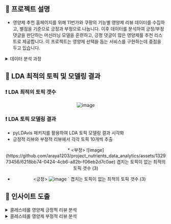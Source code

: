 ## 🐾 프로젝트 설명

- 영양제 추천 홈페이지를 위해 11번가와 쿠팡의 기능별 영양제 리뷰 데이터를 수집하고, 별점을 기준으로 긍정과 부정으로 나눕니다.
  이후 데이터를 분석하여 긍정/부정 댓글을 판단하는 머신러닝 모델을 훈련하고, 긍정 댓글이 많은 영양제를 추천 리스트로 제공합니다.
  이 프로젝트는 영양제 선택을 돕는 서비스를 구현하는데 중점을 두고 있습니다.

<details>
<summary> 데이터 분석 과정 </summary>
  
### 💊 리뷰 수집  
     11번가와 쿠팡에서 각 기능별 영양제 검색, 상품별 리뷰를 수집
     * 쿠팡은 상품당 50개의 리뷰만 수집이 됨.

### 💊 데이터 전처리 
     수집한 데이터를 정제하고 필요한 정보를 추출.
     별점을 기준으로 3점이하는 부정, 3점 초과는 긍정으로 데이터를 분리.
     중복된 리뷰나 불요어 제거, 단어를 치환하여 데이터를 정리.
   
### 💊 토픽 모델링: 
     긍정 댓글과 부정 댓글에서 주요 토픽을 추출.
     토픽 모델링 알고리즘을 사용하여 리뷰가 어떤 주제에 관한 것인지 식별.

### 💊 머신러닝 모델 훈련: 
     감정 분석 결과를 기반으로 긍정과 부정을 판단하는 머신러닝 모델을 훈련.
     텍스트 분류 알고리즘을 사용하여 리뷰를 긍정 또는 부정으로 분류.

### 💊 영양제 추천 시스템: 
     긍정적인 리뷰가 많은 영양제를 선정하여 추천 리스트를 생성.
     사용자에게 긍정적인 평가를 받은 영양제를 보여줌으로써 영양제 추천 서비스를 제공.


</details>


## 🐾 LDA 최적의 토픽 및 모델링 결과

### ❗ LDA 최적의 토픽 갯수

<div align="center">

![image](https://github.com/araya1203/project_nutrients_data_analytics/assets/132973456/5a3b0b6b-1def-44d4-8a1e-309c1e7ee27e)

</div>

### ❗ LDA 토픽 모델링 결과

  * pyLDAvis 패키지를 활용하여 LDA 토픽 모델링 결과 시각화
  * 긍정적 리뷰와 부정적 리뷰에서 각각 토픽 10개씩 추출
<div align="center">
  * <부정>
![image](https://github.com/araya1203/project_nutrients_data_analytics/assets/132973456/6218bb74-0424-4cb6-a82b-f06eb2d7c0ae)
                                                  겹치는 토픽이 없는 최적의 토픽 갯수 (3)


  * <긍정>
    ![image](https://github.com/araya1203/project_nutrients_data_analytics/assets/132973456/260bd80d-7786-4a7c-90d6-632af857937b)
                         `                        겹치는 토픽이 없는 최적의 토픽 갯수 (3)
</div>



## 🐾 인사이트 도출
<details>
<summary> 콜레스테롤 영양제 긍정적 리뷰 분석</summary>

</details>


<details>
<summary> 콜레스테롤 영양제 부정적 리뷰 분석</summary>

</details>








